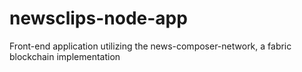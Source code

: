 # newsclips-node-app
Front-end application utilizing the news-composer-network, a fabric blockchain implementation

